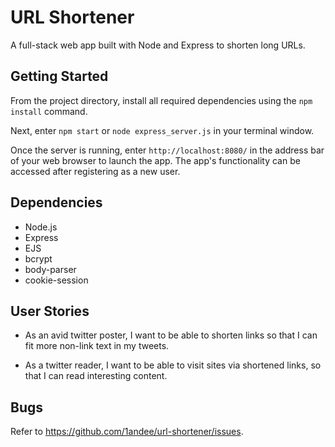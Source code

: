 # URL Shortener
A full-stack web app built with Node and Express to shorten long URLs.

## Getting Started
From the project directory, install all required dependencies using the `npm install` command.

Next, enter `npm start` or `node express_server.js` in your terminal window.

Once the server is running, enter `http://localhost:8080/` in the address bar of your web browser to launch the app. The app's functionality can be accessed after registering as a new user.

## Dependencies
- Node.js
- Express
- EJS
- bcrypt
- body-parser
- cookie-session

## User Stories
- As an avid twitter poster, I want to be able to shorten links  so that I can fit more non-link text in my tweets.

- As a twitter reader,  I want to be able to visit sites via shortened links, so that I can read interesting content.

## Bugs
Refer to <https://github.com/1andee/url-shortener/issues>.
